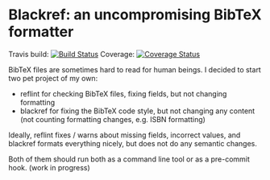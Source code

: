 # Blackref: an uncompromising BibTeX formatter

Travis build: [![Build Status](https://travis-ci.org/dvolgyes/blackref.svg?branch=master)](https://travis-ci.org/dvolgyes/blackref)
Coverage: [![Coverage Status](https://coveralls.io/repos/github/dvolgyes/blackref/badge.svg?branch=master)](https://coveralls.io/github/dvolgyes/blackref?branch=master)

BibTeX files are sometimes hard to read for human beings.
I decided to start two pet project of my own:
 - reflint for checking BibTeX files, fixing fields, but not changing formatting
 - blackref for fixing the BibTeX code style, but not changing any content
   (not counting formatting changes, e.g. ISBN formatting)

Ideally, reflint fixes / warns about missing fields, incorrect values,
and blackref formats everything nicely, but does not do any semantic changes.

Both of them should run both as a command line tool or as a pre-commit hook.
(work in progress)
